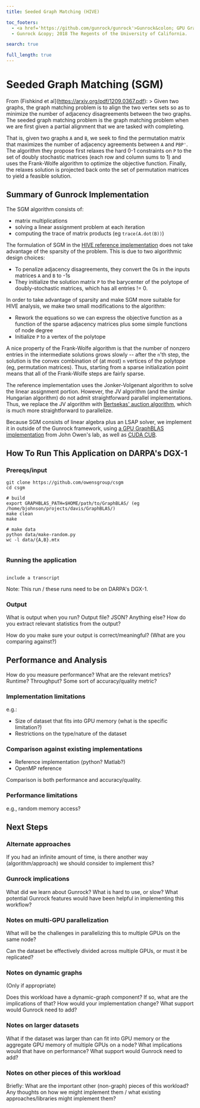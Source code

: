 ```yaml
---
title: Seeded Graph Matching (HIVE)

toc_footers:
  - <a href='https://github.com/gunrock/gunrock'>Gunrock&colon; GPU Graph Analytics</a>
  - Gunrock &copy; 2018 The Regents of the University of California.

search: true

full_length: true
---
```


# Seeded Graph Matching (SGM)

From (Fishkind et al](https://arxiv.org/pdf/1209.0367.pdf):
    > Given two graphs, the graph matching problem is to align the two vertex sets so as to minimize the number of adjacency disagreements between the two graphs. The seeded graph matching problem is the graph matching problem when we are first given a partial alignment that we are tasked with completing.

That is, given two graphs `A` and `B`, we seek to find the permutation matrix that maximizes the number of adjacency agreements between `A` and `PBP'`.  The algorithm they propose first relaxes the hard 0-1 constraints on `P` to the set of doubly stochastic matrices (each row and column sums to 1) and uses the Frank-Wolfe algorithm to optimize the objective function.  Finally, the relaxes solution is projected back onto the set of permutation matrices to yield a feasible solution.

## Summary of Gunrock Implementation

The SGM algorithm consists of:
 - matrix multiplications
 - solving a linear assignment problem at each iteration
 - computing the trace of matrix products (eg `trace(A.dot(B))`)

The formulation of SGM in the [HIVE reference implementation](https://gitlab.hiveprogram.com/ggillary/seeded_graph_matching_brain_connectome/blob/master/sgm.py) does not take advantage of the sparsity of the problem.  This is due to two algorithmic design choices:
 - To penalize adjacency disagreements, they convert the 0s in the inputs matrices `A` and `B` to -1s
 - They initialize the solution matrix `P` to the barycenter of the polytope of doubly-stochastic matrices, which has all entries != 0.

In order to take advantage of sparsity and make SGM more suitable for HIVE analysis, we make two small modifications to the algorithm:
 - Rework the equations so we can express the objective function as a function of the sparse adjacency matrices plus some simple functions of node degree
 - Initialize `P` to a vertex of the polytope

A nice property of the Frank-Wolfe algorithm is that the number of nonzero entries in the intermediate solutions grows slowly -- after the `n`'th step, the solution is the convex combination of (at most) `n` vertices of the polytope (eg, permutation matrices).  Thus, starting from a sparse initialization point means that all of the Frank-Wolfe steps are fairly sparse.

The reference implementation uses the Jonker-Volgenant algorithm to solve the linear assignment portion.  However, the JV algorithm (and the similar Hungarian algorithm) do not admit straightforward parallel implementations.  Thus, we replace the JV algorithm with [Bertsekas' auction algorithm](http://web.mit.edu/dimitrib/www/Auction_Encycl.pdf), which is much more straightforward to parallelize.

Because SGM consists of linear algebra plus an LSAP solver, we implement it in outside of the Gunrock framework, using [a GPU GraphBLAS implementation](https://arxiv.org/abs/1804.03327) from John Owen's lab, as well as [CUDA CUB](https://nvlabs.github.io/cub/).

## How To Run This Application on DARPA's DGX-1

### Prereqs/input

```
git clone https://github.com/owensgroup/csgm
cd csgm

# build
export GRAPHBLAS_PATH=$HOME/path/to/GraphBLAS/ (eg /home/bjohnson/projects/davis/GraphBLAS/)
make clean
make

# make data
python data/make-random.py
wc -l data/{A,B}.mtx


```

### Running the application

<code>
include a transcript
</code>

Note: This run / these runs need to be on DARPA's DGX-1.

### Output

What is output when you run? Output file? JSON? Anything else? How do you extract relevant statistics from the output?

How do you make sure your output is correct/meaningful? (What are you comparing against?)

## Performance and Analysis

How do you measure performance? What are the relevant metrics? Runtime? Throughput? Some sort of accuracy/quality metric?

### Implementation limitations

e.g.:

- Size of dataset that fits into GPU memory (what is the specific limitation?)
- Restrictions on the type/nature of the dataset

### Comparison against existing implementations

- Reference implementation (python? Matlab?)
- OpenMP reference

Comparison is both performance and accuracy/quality.



### Performance limitations

e.g., random memory access?

## Next Steps

### Alternate approaches

If you had an infinite amount of time, is there another way (algorithm/approach) we should consider to implement this?

### Gunrock implications

What did we learn about Gunrock? What is hard to use, or slow? What potential Gunrock features would have been helpful in implementing this workflow?

### Notes on multi-GPU parallelization

What will be the challenges in parallelizing this to multiple GPUs on the same node?

Can the dataset be effectively divided across multiple GPUs, or must it be replicated?

### Notes on dynamic graphs

(Only if appropriate)

Does this workload have a dynamic-graph component? If so, what are the implications of that? How would your implementation change? What support would Gunrock need to add?

### Notes on larger datasets

What if the dataset was larger than can fit into GPU memory or the aggregate GPU memory of multiple GPUs on a node? What implications would that have on performance? What support would Gunrock need to add?

### Notes on other pieces of this workload

Briefly: What are the important other (non-graph) pieces of this workload? Any thoughts on how we might implement them / what existing approaches/libraries might implement them?
